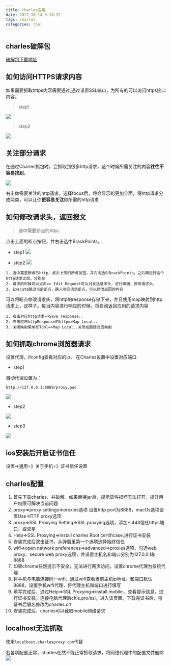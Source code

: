 ```yaml
---
title: charles应用
date: 2017-10-14 3:18:32
tags: charles
categories: tool
---
```


<div><!-- more--></div>


## charles破解包

[破解包下载地址](https://blog.zzzmode.com/2017/05/16/charles-4.0.2-cracked/)

## 如何访问HTTPS请求内容
如果需要抓取https内容需要通过,通过设置SSL端口，为所有的可以访问https接口内容。

> step1

![](https://s10.mogucdn.com/mlcdn/c45406/190316_7klf427a2g3162djc8fiel8h4b56g_650x428.jpg)

> step2

![](https://s10.mogucdn.com/mlcdn/c45406/190316_0aa0j8dddll335g2ad35ch8838k54_592x442.jpg)

## 关注部分请求

在通过Charles抓包时，会抓取到很多http请求，这个时候所需关注的内容**往往不容易找到**。

![](https://s10.mogucdn.com/mlcdn/c45406/190316_5lkd46ijlllhfj4ehg962d9c79glk_1179x726.png)

右击你需要关注的http请求，选择focus后，将会显示的更加全面，将http请求分成两类，可以让你**更容易关注**你所需的http请求

## 如何修改请求头，返回报文

> 选中需要断点的http，

点击上面的断点按钮，并右击选中BrackPoints。

* step1
![](https://s10.mogucdn.com/mlcdn/c45406/190316_1egk5039j05akc7acf6377lkfb584_1178x727.png)

* step2
![](https://s10.mogucdn.com/mlcdn/c45406/190316_1igl6l4b4kld0ccll1gb2gcb06lkh_1176x723.png)


```
1. 选中需要断点的http，点击上面的断点按钮，并右击选中BrackPoints。之后再进行这个http请求之后，分别在
2. 请求的时候可以点击=> Edit Request可以对发送请求头，进行编辑，修改请求头。
3. Execute跳过当前断点，跳入响应请求断点。可以修改返回的内容
```

可以将断点修改请求头，将http的response存储下来，并且使用map映射到http请求上，这样子。每当内容进行响应的时候，将自动返回应用的请求内容

```
1. 右击对应http请求=>Save response..
2. 右击应用httpResponse的http=>Map Local..
3. 关闭映射菜单栏Tool=>Map Local..关闭或删除对应映射
```

## 如何抓取chrome浏览器请求

设置代理，ifconfig查看对应的ip，
在Charles设置中设置对应端口

* step1

自动代理设置为：

`http://127.0.0.1:8888/proxy.pac`

![](https://s10.mogucdn.com/mlcdn/c45406/190316_288g40j79j72lfbgf1akk55khf3bf_640x488.png)



* step2

![](https://s10.mogucdn.com/mlcdn/c45406/190316_5i9b93b8aek34lfe4jcj0g892ejc7_592x505.png)

* step3

![](https://s10.mogucdn.com/mlcdn/c45406/190719_1lb012c5ijc73kafkjg8502i61h6a_708x806.png)


## ios安装后开启证书信任


设置=>通用=》关于手机=》证书信任设置


## charles配置

1. 首先下载charles，并破解。如果替换jar后，提示软件损坏无法打开，提升用户权限可解决当前问题
2. proxy=>proxy settings=>proxies选项 设置http port为8888，macOs选项设置Use HTTP proxy选项
3. proxy=>SSL Proxying Setting=>SSL proxying选项，添加*:443信任https端口，或双星
4. Help=>SSL Proxying=>install charles Root certificase,进行证书安装
5. 安装完成后双击证书，从弹窗里第一个选项选择始终信任
6. wifi=>open network preferences=>advanced=>proxies选项，勾选web proxy、secure web proxy选项，并设置主机名和端口分别为127.0.0.1和8888
7. 如果chrome任然提示不安全，无法进行网页访问，设置chrome代理为系统代理
8. 将手机与电脑连接同一wifi，通过wifi查看当前主机ip地址，和端口默认8888，设置手机wifi代理，将代理主机和端口进行填写
9. 填写完成后，通过Help=>SSL Proxying=>install mobile... 查看提示信息，进行证书安装。连接电脑代理后chls.pro/ssl，进入该页面。下载完证书后，将证书后缀名修改为charles.crt
10. 安装完成后，charles可以截取mobile网络请求


## localhost无法抓取

使用`localhost.charlesproxy.com`代替

若各项配置正常，charles任然不能正常抓取请求，将网络代理中的配置文件删除
![](https://s10.mogucdn.com/mlcdn/c45406/190904_47251g7iicbc3598ihdib8j8ch2k8_1304x1012.png)

